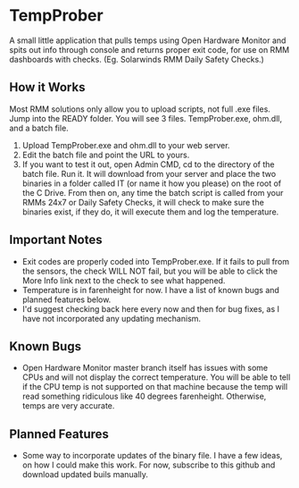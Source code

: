 # TempProber
A small little application that pulls temps using Open Hardware Monitor and spits out info through console and returns proper exit code, for use on RMM dashboards with checks. (Eg. Solarwinds RMM Daily Safety Checks.)

## How it Works
Most RMM solutions only allow you to upload scripts, not full .exe files. Jump into the READY folder. You will see 3 files. TempProber.exe, ohm.dll, and a batch file. 

1. Upload TempProber.exe and ohm.dll to your web server.
2. Edit the batch file and point the URL to yours.
3. If you want to test it out, open Admin CMD, cd to the directory of the batch file. Run it. It will download from your server and place the two binaries in a folder called IT (or name it how you please) on the root of the C Drive. From then on, any time the batch script is called from your RMMs 24x7 or Daily Safety Checks, it will check to make sure the binaries exist, if they do, it will execute them and log the temperature. 

## Important Notes
* Exit codes are properly coded into TempProber.exe. If it fails to pull from the sensors, the check WILL NOT fail, but you will be able to click the More Info link next to the check to see what happened.
* Temperature is in farenheight for now. I have a list of known bugs and planned features below.
* I'd suggest checking back here every now and then for bug fixes, as I have not incorporated any updating mechanism.

## Known Bugs
* Open Hardware Monitor master branch itself has issues with some CPUs and will not display the correct temperature. You will be able to tell if the CPU temp is not supported on that machine because the temp will read something ridiculous like 40 degrees farenheight. Otherwise, temps are very accurate.

## Planned Features
* Some way to incorporate updates of the binary file. I have a few ideas, on how I could make this work. For now, subscribe to this github and download updated buils manually.

